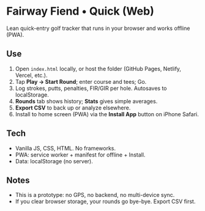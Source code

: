# Fairway Fiend • Quick (Web)
Lean quick-entry golf tracker that runs in your browser and works offline (PWA).

## Use
1) Open `index.html` locally, or host the folder (GitHub Pages, Netlify, Vercel, etc.).
2) Tap **Play → Start Round**; enter course and tees; Go.
3) Log strokes, putts, penalties, FIR/GIR per hole. Autosaves to localStorage.
4) **Rounds** tab shows history; **Stats** gives simple averages.
5) **Export CSV** to back up or analyze elsewhere.
6) Install to home screen (PWA) via the **Install App** button on iPhone Safari.

## Tech
- Vanilla JS, CSS, HTML. No frameworks.
- PWA: service worker + manifest for offline + Install.
- Data: localStorage (no server).

## Notes
- This is a prototype: no GPS, no backend, no multi-device sync.
- If you clear browser storage, your rounds go bye-bye. Export CSV first.

